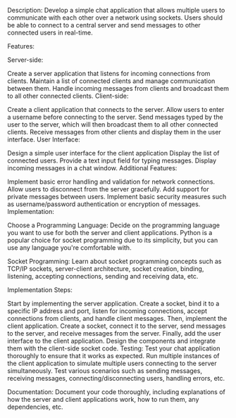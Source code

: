 Description: Develop a simple chat application that allows multiple users to communicate with each other over a network using sockets. Users should be able to connect to a central server and send messages to other connected users in real-time.

Features:

Server-side:

Create a server application that listens for incoming connections from clients.
Maintain a list of connected clients and manage communication between them.
Handle incoming messages from clients and broadcast them to all other connected clients.
Client-side:

Create a client application that connects to the server.
Allow users to enter a username before connecting to the server.
Send messages typed by the user to the server, which will then broadcast them to all other connected clients.
Receive messages from other clients and display them in the user interface.
User Interface:

Design a simple user interface for the client application
Display the list of connected users.
Provide a text input field for typing messages.
Display incoming messages in a chat window.
Additional Features:

Implement basic error handling and validation for network connections.
Allow users to disconnect from the server gracefully.
Add support for private messages between users.
Implement basic security measures such as username/password authentication or encryption of messages.
Implementation:

Choose a Programming Language: Decide on the programming language you want to use for both the server and client applications. Python is a popular choice for socket programming due to its simplicity, but you can use any language you're comfortable with.

Socket Programming: Learn about socket programming concepts such as TCP/IP sockets, server-client architecture, socket creation, binding, listening, accepting connections, sending and receiving data, etc.

Implementation Steps:

Start by implementing the server application. Create a socket, bind it to a specific IP address and port, listen for incoming connections, accept connections from clients, and handle client messages.
Then, implement the client application. Create a socket, connect it to the server, send messages to the server, and receive messages from the server.
Finally, add the user interface to the client application. Design the components and integrate them with the client-side socket code.
Testing: Test your chat application thoroughly to ensure that it works as expected. Run multiple instances of the client application to simulate multiple users connecting to the server simultaneously. Test various scenarios such as sending messages, receiving messages, connecting/disconnecting users, handling errors, etc.

Documentation: Document your code thoroughly, including explanations of how the server and client applications work, how to run them, any dependencies, etc.
